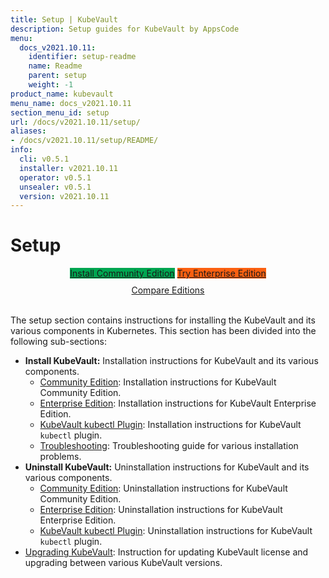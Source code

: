 ```yaml
---
title: Setup | KubeVault
description: Setup guides for KubeVault by AppsCode
menu:
  docs_v2021.10.11:
    identifier: setup-readme
    name: Readme
    parent: setup
    weight: -1
product_name: kubevault
menu_name: docs_v2021.10.11
section_menu_id: setup
url: /docs/v2021.10.11/setup/
aliases:
- /docs/v2021.10.11/setup/README/
info:
  cli: v0.5.1
  installer: v2021.10.11
  operator: v0.5.1
  unsealer: v0.5.1
  version: v2021.10.11
---
```


# Setup

<div style="text-align: center;">
  <a class="button is-link is-medium is-active has-text-weight-normal" href="/docs/v2021.10.11/setup/install/community" style="background:#00A651; width: 18rem;">Install Community Edition</a>
  <a class="button is-info is-medium is-active has-text-weight-normal" href="/docs/v2021.10.11/setup/install/enterprise"  style="background:#FC6011; width: 18rem;">Try Enterprise Edition</a>
  <a style="margin-top: 10px; display: block;" href="https://kubevault.com/pricing/">Compare Editions</a>
</div>
<br>

The setup section contains instructions for installing the KubeVault and its various components in Kubernetes. This section has been divided into the following sub-sections:

- **Install KubeVault:** Installation instructions for KubeVault and its various components.
  - [Community Edition](/docs/v2021.10.11/setup/install/community): Installation instructions for KubeVault Community Edition.
  - [Enterprise Edition](/docs/v2021.10.11/setup/install/enterprise): Installation instructions for KubeVault Enterprise Edition.
  - [KubeVault kubectl Plugin](/docs/v2021.10.11/setup/install/kubectl_plugin): Installation instructions for KubeVault `kubectl` plugin.
  - [Troubleshooting](/docs/v2021.10.11/setup/install/troubleshoting): Troubleshooting guide for various installation problems.
- **Uninstall KubeVault:** Uninstallation instructions for KubeVault and its various components.
  - [Community Edition](/docs/v2021.10.11/setup/uninstall/community): Uninstallation instructions for KubeVault Community Edition.
  - [Enterprise Edition](/docs/v2021.10.11/setup/uninstall/enterprise): Uninstallation instructions for KubeVault Enterprise Edition.
  - [KubeVault kubectl Plugin](/docs/v2021.10.11/setup/uninstall/kubectl_plugin): Uninstallation instructions for KubeVault `kubectl` plugin.
- [Upgrading KubeVault](/docs/v2021.10.11/setup/upgrade/): Instruction for updating KubeVault license and upgrading between various KubeVault versions.
